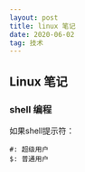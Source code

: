 ```yaml
---
layout: post
title: linux 笔记
date: 2020-06-02 
tag: 技术
---
```


## Linux 笔记

### shell 编程

如果shell提示符：

```shell
#: 超级用户
$: 普通用户
```

